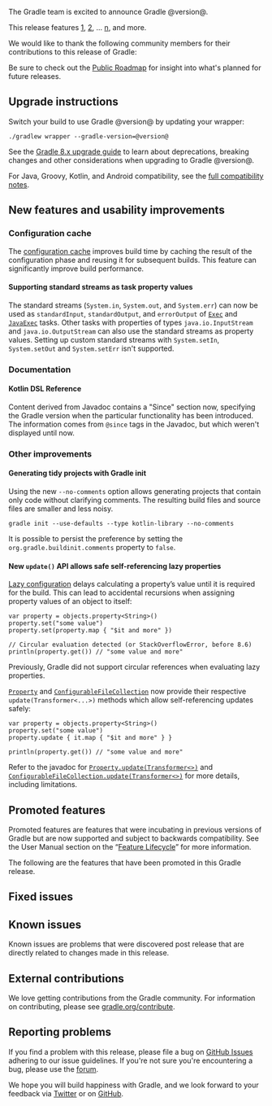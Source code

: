 The Gradle team is excited to announce Gradle @version@.

This release features [1](), [2](), ... [n](), and more.

<!-- 
Include only their name, impactful features should be called out separately below.
 [Some person](https://github.com/some-person)

 THiS LIST SHOULD BE ALPHABETIZED BY [PERSON NAME] - the docs:updateContributorsInReleaseNotes task will enforce this ordering, which is case-insensitive.
-->
We would like to thank the following community members for their contributions to this release of Gradle:

Be sure to check out the [Public Roadmap](https://blog.gradle.org/roadmap-announcement) for insight into what's planned for future releases.

## Upgrade instructions

Switch your build to use Gradle @version@ by updating your wrapper:

`./gradlew wrapper --gradle-version=@version@`

See the [Gradle 8.x upgrade guide](userguide/upgrading_version_8.html#changes_@baseVersion@) to learn about deprecations, breaking changes and other considerations when upgrading to Gradle @version@.

For Java, Groovy, Kotlin, and Android compatibility, see the [full compatibility notes](userguide/compatibility.html).   

## New features and usability improvements

<!-- Do not add breaking changes or deprecations here! Add them to the upgrade guide instead. -->

<!--

================== TEMPLATE ==============================

<a name="FILL-IN-KEY-AREA"></a>
### FILL-IN-KEY-AREA improvements

<<<FILL IN CONTEXT FOR KEY AREA>>>
Example:
> The [configuration cache](userguide/configuration_cache.html) improves build performance by caching the result of
> the configuration phase. Using the configuration cache, Gradle can skip the configuration phase entirely when
> nothing that affects the build configuration has changed.

#### FILL-IN-FEATURE
> HIGHLIGHT the usecase or existing problem the feature solves
> EXPLAIN how the new release addresses that problem or use case
> PROVIDE a screenshot or snippet illustrating the new feature, if applicable
> LINK to the full documentation for more details

================== END TEMPLATE ==========================


==========================================================
ADD RELEASE FEATURES BELOW
vvvvvvvvvvvvvvvvvvvvvvvvvvvvvvvvvvvvvvvvvvvvvvvvvvvvvvvvvv -->

### Configuration cache

The [configuration cache](userguide/configuration_cache.html) improves build time by caching the result of the configuration phase and reusing it for subsequent builds.
This feature can significantly improve build performance.

#### Supporting standard streams as task property values

The standard streams (`System.in`, `System.out`, and `System.err`) can now be used as
`standardInput`, `standardOutput`, and `errorOutput` of [`Exec`](javadoc/org/gradle/api/tasks/Exec.html) and [`JavaExec`](javadoc/org/gradle/api/tasks/JavaExec.html) tasks.
Other tasks with properties of types `java.io.InputStream` and `java.io.OutputStream` can also use the standard streams as property values.
Setting up custom standard streams with `System.setIn`, `System.setOut` and `System.setErr` isn't supported.

### Documentation

#### Kotlin DSL Reference

Content derived from Javadoc contains a "Since" section now, specifying the Gradle version when the particular functionality has been introduced.
The information comes from `@since` tags in the Javadoc, but which weren't displayed until now. 

### Other improvements

#### Generating tidy projects with Gradle init

Using the new `--no-comments` option allows generating projects that contain only code without clarifying comments.
The resulting build files and source files are smaller and less noisy.

```
gradle init --use-defaults --type kotlin-library --no-comments
```

It is possible to persist the preference by setting the `org.gradle.buildinit.comments` property to `false`.

<a name="update-api"></a>
#### New `update()` API allows safe self-referencing lazy properties

[Lazy configuration](userguide/lazy_configuration.html) delays calculating a property’s value until it is required for the build.
This can lead to accidental recursions when assigning property values of an object to itself:

```
var property = objects.property<String>()
property.set("some value")
property.set(property.map { "$it and more" })

// Circular evaluation detected (or StackOverflowError, before 8.6)
println(property.get()) // "some value and more"
```

Previously, Gradle did not support circular references when evaluating lazy properties.

[`Property`](javadoc/org/gradle/api/provider/Property.html#update-org.gradle.api.Transformer-) and [`ConfigurableFileCollection`](javadoc/org/gradle/api/file/ConfigurableFileCollection.html#update-org.gradle.api.Transformer-) now provide their respective `update(Transformer<...>)` methods which allow self-referencing updates safely:

```
var property = objects.property<String>()
property.set("some value")
property.update { it.map { "$it and more" } }

println(property.get()) // "some value and more"
```

Refer to the javadoc for [`Property.update(Transformer<>)`](javadoc/org/gradle/api/provider/Property.html#update-org.gradle.api.Transformer-) and [`ConfigurableFileCollection.update(Transformer<>)`](javadoc/org/gradle/api/file/ConfigurableFileCollection.html#update-org.gradle.api.Transformer-) for more details, including limitations.

<!-- ^^^^^^^^^^^^^^^^^^^^^^^^^^^^^^^^^^^^^^^^^^^^^^^^^^^^^
ADD RELEASE FEATURES ABOVE
==========================================================

-->

## Promoted features
Promoted features are features that were incubating in previous versions of Gradle but are now supported and subject to backwards compatibility.
See the User Manual section on the “[Feature Lifecycle](userguide/feature_lifecycle.html)” for more information.

The following are the features that have been promoted in this Gradle release.

<!--
### Example promoted
-->

## Fixed issues

<!--
This section will be populated automatically
-->

## Known issues

Known issues are problems that were discovered post release that are directly related to changes made in this release.

<!--
This section will be populated automatically
-->

## External contributions

We love getting contributions from the Gradle community. For information on contributing, please see [gradle.org/contribute](https://gradle.org/contribute).

## Reporting problems

If you find a problem with this release, please file a bug on [GitHub Issues](https://github.com/gradle/gradle/issues) adhering to our issue guidelines.
If you're not sure you're encountering a bug, please use the [forum](https://discuss.gradle.org/c/help-discuss).

We hope you will build happiness with Gradle, and we look forward to your feedback via [Twitter](https://twitter.com/gradle) or on [GitHub](https://github.com/gradle).

